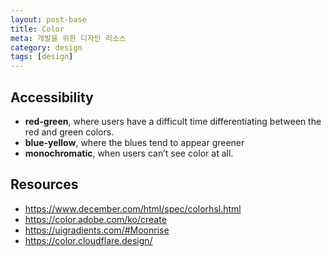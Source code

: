 ```yaml
---
layout: post-base
title: Color
meta: 개발을 위한 디자인 리소스
category: design
tags: [design]
---
```


## Accessibility

- **red-green**, where users have a difficult time differentiating between the red and green colors.
- **blue-yellow**, where the blues tend to appear greener
- **monochromatic**, when users can’t see color at all.

## Resources

- <https://www.december.com/html/spec/colorhsl.html>
- <https://color.adobe.com/ko/create>
- <https://uigradients.com/#Moonrise>
- <https://color.cloudflare.design/>

